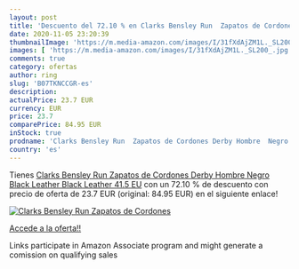 ```yaml
---
layout: post
title: 'Descuento del 72.10 % en Clarks Bensley Run  Zapatos de Cordones '
date: 2020-11-05 23:20:39
thumbnailImage: 'https://m.media-amazon.com/images/I/31fXdAjZM1L._SL200_.jpg'
images: [ 'https://m.media-amazon.com/images/I/31fXdAjZM1L._SL200_.jpg' ]
comments: true
category: ofertas
author: ring
slug: 'B07TKNCCGR-es'
description:
actualPrice: 23.7 EUR
currency: EUR
price: 23.7
comparePrice: 84.95 EUR
inStock: true
prodname: 'Clarks Bensley Run  Zapatos de Cordones Derby Hombre  Negro  Black Leather Black Leather   41.5 EU'
country: 'es'
---
```


Tienes [Clarks Bensley Run  Zapatos de Cordones Derby Hombre  Negro  Black Leather Black Leather   41.5 EU](https://www.amazon.es/dp/B07TKNCCGR/?tag=tolees-21) con un 72.10 % de descuento con precio de oferta de 23.7 EUR (original: 84.95 EUR) en el siguiente enlace!

[![Clarks Bensley Run  Zapatos de Cordones ](https://m.media-amazon.com/images/I/31fXdAjZM1L._SL200_.jpg)](https://www.amazon.es/dp/B07TKNCCGR/?tag=tolees-21)

[Accede a la oferta!!](https://www.amazon.es/dp/B07TKNCCGR/?tag=tolees-21)

Links participate in Amazon Associate program and might generate a comission on qualifying sales



